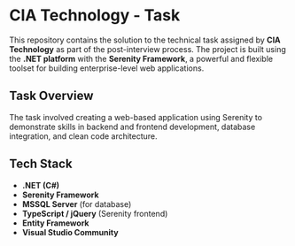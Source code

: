 # CIA Technology - Task

This repository contains the solution to the technical task assigned by **CIA Technology** as part of the post-interview process. The project is built using the **.NET platform** with the **Serenity Framework**, a powerful and flexible toolset for building enterprise-level web applications.

## Task Overview

The task involved creating a web-based application using Serenity to demonstrate skills in backend and frontend development, database integration, and clean code architecture.



## Tech Stack

- **.NET (C#)**
- **Serenity Framework**
- **MSSQL Server** (for database)
- **TypeScript / jQuery** (Serenity frontend)
- **Entity Framework**
- **Visual Studio Community**



